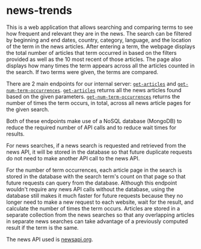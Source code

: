 # news-trends

This is a web application that allows searching and comparing terms to see how frequent and relevant they are in the news. The search can be filtered by beginning and end dates, country, category, language, and the location of the term in the news articles. After entering a term, the webpage displays the total number of articles that term occurred in based on the filters provided as well as the 10 most recent of those articles. The page also displays how many times the term appears across all the articles counted in the search. If two terms were given, the terms are compared.

There are 2 main endpoints for our internal server: [`get-articles`](https://github.com/avrohom-schneierson/news-trends/blob/cd04c574ff6e0a7c0f1b8d7c88469eea9db937b8/app.py#L82) and [`get-num-term-occurrences`](https://github.com/avrohom-schneierson/news-trends/blob/cd04c574ff6e0a7c0f1b8d7c88469eea9db937b8/app.py#L115). [`get-articles`](https://github.com/avrohom-schneierson/news-trends/blob/cd04c574ff6e0a7c0f1b8d7c88469eea9db937b8/app.py#L82) returns all the news articles found based on the given parameters. [`get-num-term-occurrences`](https://github.com/avrohom-schneierson/news-trends/blob/cd04c574ff6e0a7c0f1b8d7c88469eea9db937b8/app.py#L115) returns the number of times the term occurs, in total, across all news article pages for the given search.

Both of these endpoints make use of a NoSQL database (MongoDB) to reduce the required number of API calls and to reduce wait times for results.

For news searches, if a news search is requested and retrieved from the news API, it will be stored in the database so that future duplicate requests do not need to make another API call to the news API.

For the number of term occurrences, each article page in the search is stored in the database with the search term's count on that page so that future requests can query from the database. Although this endpoint wouldn't require any news API calls without the database, using the database still makes it much faster for future requests because they no longer need to make a new request to each website, wait for the result, and calculate the number of times the term occurs. Articles are stored in a separate collection from the news searches so that any overlapping articles in separate news searches can take advantage of a previously computed result if the term is the same.

The news API used is [newsapi.org](https://newsapi.org/).
